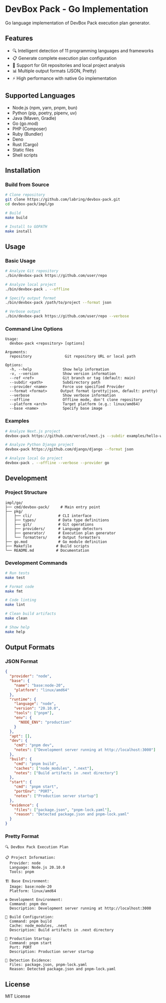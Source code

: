 # DevBox Pack - Go Implementation

Go language implementation of DevBox Pack execution plan generator.

## Features

- 🔍 Intelligent detection of 11 programming languages and frameworks
- 📋 Generate complete execution plan configuration
- 🚀 Support for Git repositories and local project analysis
- 📊 Multiple output formats (JSON, Pretty)
- ⚡ High performance with native Go implementation

## Supported Languages

- Node.js (npm, yarn, pnpm, bun)
- Python (pip, poetry, pipenv, uv)
- Java (Maven, Gradle)
- Go (go.mod)
- PHP (Composer)
- Ruby (Bundler)
- Deno
- Rust (Cargo)
- Static files
- Shell scripts

## Installation

### Build from Source

```bash
# Clone repository
git clone https://github.com/labring/devbox-pack.git
cd devbox-pack/impl/go

# Build
make build

# Install to GOPATH
make install
```

## Usage

### Basic Usage

```bash
# Analyze Git repository
./bin/devbox-pack https://github.com/user/repo

# Analyze local project
./bin/devbox-pack . --offline

# Specify output format
./bin/devbox-pack /path/to/project --format json

# Verbose output
./bin/devbox-pack https://github.com/user/repo --verbose
```

### Command Line Options

```
Usage:
  devbox-pack <repository> [options]

Arguments:
  repository               Git repository URL or local path

Options:
  -h, --help              Show help information
  -v, --version           Show version information
  --ref <ref>             Git branch or tag (default: main)
  --subdir <path>         Subdirectory path
  --provider <name>       Force use specified Provider
  --format <format>      Output format (pretty|json, default: pretty)
  --verbose               Show verbose information
  --offline               Offline mode, don't clone repository
  --platform <arch>       Target platform (e.g.: linux/amd64)
  --base <name>           Specify base image
```

### Examples

```bash
# Analyze Next.js project
devbox-pack https://github.com/vercel/next.js --subdir examples/hello-world

# Analyze Python Django project
devbox-pack https://github.com/django/django --format json

# Analyze local Go project
devbox-pack . --offline --verbose --provider go
```

## Development

### Project Structure

```
impl/go/
├── cmd/devbox-pack/     # Main entry point
├── pkg/
│   ├── cli/            # CLI interface
│   ├── types/          # Data type definitions
│   ├── git/            # Git operations
│   ├── providers/      # Language detectors
│   ├── generator/      # Execution plan generator
│   └── formatters/     # Output formatters
├── go.mod              # Go module definition
├── Makefile           # Build scripts
└── README.md          # Documentation
```

### Development Commands

```bash
# Run tests
make test

# Format code
make fmt

# Code linting
make lint

# Clean build artifacts
make clean

# Show help
make help
```

## Output Formats

### JSON Format

```json
{
  "provider": "node",
  "base": {
    "name": "base:node-20",
    "platform": "linux/amd64"
  },
  "runtime": {
    "language": "node",
    "version": "20.10.0",
    "tools": ["pnpm"],
    "env": {
      "NODE_ENV": "production"
    }
  },
  "apt": [],
  "dev": {
    "cmd": "pnpm dev",
    "notes": ["Development server running at http://localhost:3000"]
  },
  "build": {
    "cmd": "pnpm build",
    "caches": ["node_modules", ".next"],
    "notes": ["Build artifacts in .next directory"]
  },
  "start": {
    "cmd": "pnpm start",
    "portEnv": "PORT",
    "notes": ["Production server startup"]
  },
  "evidence": {
    "files": ["package.json", "pnpm-lock.yaml"],
    "reason": "Detected package.json and pnpm-lock.yaml"
  }
}
```

### Pretty Format

```
🔍 DevBox Pack Execution Plan

📋 Project Information:
  Provider: node
  Language: Node.js 20.10.0
  Tools: pnpm

🏗️ Base Environment:
  Image: base:node-20
  Platform: linux/amd64

⚙️ Development Environment:
  Command: pnpm dev
  Description: Development server running at http://localhost:3000

🔨 Build Configuration:
  Command: pnpm build
  Cache: node_modules, .next
  Description: Build artifacts in .next directory

🚀 Production Startup:
  Command: pnpm start
  Port: PORT
  Description: Production server startup

📁 Detection Evidence:
  Files: package.json, pnpm-lock.yaml
  Reason: Detected package.json and pnpm-lock.yaml
```

## License

MIT License